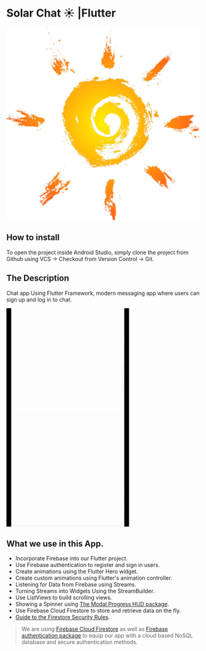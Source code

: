 # Solar Chat ☀️ |Flutter

![Finished App](https://github.com/SherifR2ft/Images/blob/master/Images/SolarChat-icon.png)

## How to install
To open the project inside Android Studio, simply clone the project from Github using
VCS → Checkout from Version Control → Git.

## The Description

Chat app Using Flutter Framework,
modern messaging app where users can sign up and log in to chat.


![Finished App](https://github.com/SherifR2ft/Images/blob/master/Images/SolarChat-flutter-demo.gif)

## What we use in this App.

- Incorporate Firebase into our Flutter project.
- Use Firebase authentication to register and sign in users.
- Create animations using the Flutter Hero widget.
- Create custom animations using Flutter's animation controller.
- Listening for Data from Firebase using Streams.
- Turning Streams into Widgets Using the StreamBuilder.
- Use ListViews to build scrolling views.
- Showing a Spinner using [The Modal Progress HUD package](https://pub.dev/packages/modal_progress_hud).
- Use Firebase Cloud Firestore to store and retrieve data on the fly.
- [Guide to the Firestore Security Rules](https://firebase.google.com/docs/firestore/security/get-started).

> We are using [Firebase Cloud Firestore](https://pub.dev/packages/cloud_firestore) as well as [Firebase authentication package](https://pub.dev/packages/firebase_auth) 
  to equip our app with a cloud based NoSQL database and secure authentication methods.